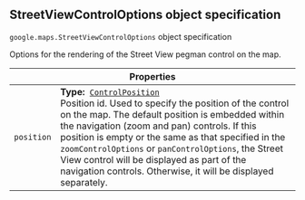 <h2 id="StreetViewControlOptions"> StreetViewControlOptions object specification </h2><p>
<code><span itemprop="path">google.maps</span>.<span itemprop="name">StreetViewControlOptions</span></code>
object specification
</p><p>Options for the rendering of the Street View pegman control on the map.</p><div class="devsite-table-wrapper"><table class="properties responsive" summary="record StreetViewControlOptions - Properties">
<thead>
<tr><th colspan="2">Properties</th>
</tr></thead>
<tbody>
<tr>
<td><code><span>position</span></code></td>
<td><div><strong>Type:</strong>&nbsp; <code><a href="https://github.com/amenadiel/google-maps-documentation/blob/master/docs/ControlPosition.md">ControlPosition</a></code></div>
<div class="desc">Position id. Used to specify the position of the control on the map. The default position is embedded within the navigation (zoom and pan) controls. If this position is empty or the same as that specified in the <code>zoomControlOptions</code> or <code>panControlOptions</code>, the Street View control will be displayed as part of the navigation controls. Otherwise, it will be displayed separately.</div></td>
</tr>
</tbody>
</table></div>